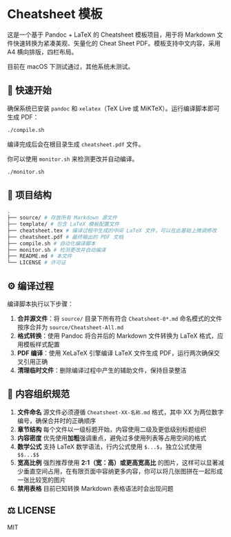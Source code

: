 # Cheatsheet 模板

这是一个基于 Pandoc + LaTeX 的 Cheatsheet 模板项目，用于将 Markdown 文件快速转换为紧凑美观、矢量化的 Cheat Sheet PDF。模板支持中文内容，采用 A4 横向排版，四栏布局。

目前在 macOS 下测试通过，其他系统未测试。

## 🚀 快速开始

确保系统已安装 `pandoc` 和 `xelatex`（TeX Live 或 MiKTeX）。运行编译脚本即可生成 PDF：

```bash
./compile.sh
```

编译完成后会在根目录生成 `cheatsheet.pdf` 文件。

你可以使用 `monitor.sh` 来检测更改并自动编译。

```bash
./monitor.sh
```

## 📁 项目结构

```bash
.
├── source/ # 存放所有 Markdown 源文件
├── template/ # 包含 LaTeX 模板配置文件
├── cheatsheet.tex # 编译过程中生成的中间 LaTeX 文件，可以在此基础上微调修改
├── cheatsheet.pdf # 最终输出的 PDF 文档
├── compile.sh # 自动化编译脚本
├── monitor.sh # 检测更改并自动编译
├── README.md # 本文件
└── LICENSE # 许可证
```

## ⚙️ 编译过程

编译脚本执行以下步骤：

1. **合并源文件**：将 `source/` 目录下所有符合 `Cheatsheet-0*.md` 命名模式的文件按序合并为 `source/Cheatsheet-All.md`
2. **格式转换**：使用 Pandoc 将合并后的 Markdown 文件转换为 LaTeX 格式，应用模板样式配置
3. **PDF 编译**：使用 XeLaTeX 引擎编译 LaTeX 文件生成 PDF，运行两次确保交叉引用正确
4. **清理临时文件**：删除编译过程中产生的辅助文件，保持目录整洁

## 📝 内容组织规范

1. **文件命名** 源文件必须遵循 `Cheatsheet-XX-名称.md` 格式，其中 XX 为两位数字编号，确保合并时的正确顺序
2. **章节结构** 每个文件以一级标题开始，内容使用二级及更低级别标题组织
3. **内容密度** 优先使用**加粗**强调重点，避免过多使用列表等占用空间的格式
4. **数学公式** 支持 LaTeX 数学语法，行内公式使用 `$...$`，独立公式使用 `$$...$$`
5. **宽高比例** 强烈推荐使用 **2:1（宽：高）或更高宽高比** 的图片，这样可以显著减少垂直空间占用，在有限页面中容纳更多内容，你可以将几张图拼在一起形成一张比较宽的图片
6. **禁用表格** 目前已知转换 Markdown 表格语法时会出现问题

## ⚖️ LICENSE

MIT